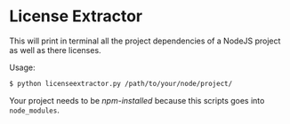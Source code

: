 # License Extractor
This will print in terminal all the project dependencies of a NodeJS project as
well as there licenses.

Usage:
```bash
$ python licenseextractor.py /path/to/your/node/project/
```

Your project needs to be *npm-installed* because this scripts goes into `node_modules`.
